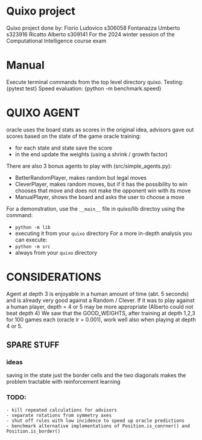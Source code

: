 # Quixo project
Quixo project done by:
Fiorio Ludovico s306058
Fontanazza Umberto s323916
Ricatto Alberto s309141
For the 2024 winter session of the Computational Intelligence course exam

# Manual
Execute terminal commands from the top level directory quixo.
Testing: {pytest test}
Speed evaluation: {python -m benchmark.speed}


# QUIXO AGENT

oracle uses the board stats as scores
in the original idea, advisors gave out scores based on the state of the game
oracle training:
 - for each state and state save the score
 - in the end update the weights (using a shrink / growth factor)

There are also 3 bonus agents to play with (src/simple_agents.py):
 - BetterRandomPlayer, makes random but legal moves
 - CleverPlayer, makes random moves, but if it has the possibility to win chooses that move and does not make the opponent win with its move
 - ManualPlayer, shows the board and asks the user to choose a move

For a demonstration, use the ```__main__``` file in quixo/lib directoy using the command:
 - ```python -m lib```
 - executing it from your ```quixo``` directory
For a more in-depth analysis you can execute:
 - ```python -m src```
 - always from your ```quixo``` directory


# CONSIDERATIONS

Agent at depth 3 is enjoyable in a human amount of time (abt. 5 seconds) and is already very good against a Random / Clever.
If it was to play against a human player, depth = 4 or 5 may be more appropriate (Alberto could not beat depth 4)
We saw that the GOOD_WEIGHTS, after training at depth 1,2,3 for 100 games each (oracle lr = 0.001), work well also when playing at depth 4 or 5.




## SPARE STUFF
### ideas
saving in the state just the border cells and the two diagonals makes the problem tractable with reinforcement learning

### TODO:
    - kill repeated calculations for advisors
    - separate rotations from symmetry axes
    - shut off rules with low incidence to speed up oracle predictions
    - benchmark alternative implementations of Position.is_conrner() and Position.is_border()